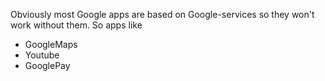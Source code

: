 Obviously most Google apps are based on Google-services so they won't work without them. So apps like
- GoogleMaps
- Youtube
- GooglePay
